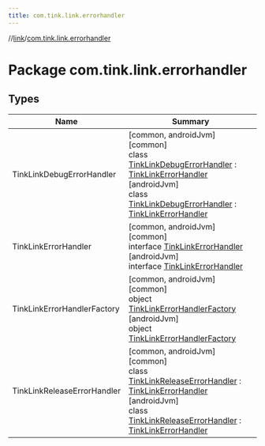 ```yaml
---
title: com.tink.link.errorhandler
---
```

//[link](../../index.html)/[com.tink.link.errorhandler](index.html)



# Package com.tink.link.errorhandler



## Types


| Name | Summary |
|---|---|
| TinkLinkDebugErrorHandler | [common, androidJvm]<br>[common]<br>class [TinkLinkDebugErrorHandler]([common]-tink-link-debug-error-handler/index.html) : [TinkLinkErrorHandler]([common]-tink-link-error-handler/index.html)<br>[androidJvm]<br>class [TinkLinkDebugErrorHandler]([android-jvm]-tink-link-debug-error-handler/index.html) : [TinkLinkErrorHandler]([android-jvm]-tink-link-error-handler/index.html) |
| TinkLinkErrorHandler | [common, androidJvm]<br>[common]<br>interface [TinkLinkErrorHandler]([common]-tink-link-error-handler/index.html)<br>[androidJvm]<br>interface [TinkLinkErrorHandler]([android-jvm]-tink-link-error-handler/index.html) |
| TinkLinkErrorHandlerFactory | [common, androidJvm]<br>[common]<br>object [TinkLinkErrorHandlerFactory]([common]-tink-link-error-handler-factory/index.html)<br>[androidJvm]<br>object [TinkLinkErrorHandlerFactory]([android-jvm]-tink-link-error-handler-factory/index.html) |
| TinkLinkReleaseErrorHandler | [common, androidJvm]<br>[common]<br>class [TinkLinkReleaseErrorHandler]([common]-tink-link-release-error-handler/index.html) : [TinkLinkErrorHandler]([common]-tink-link-error-handler/index.html)<br>[androidJvm]<br>class [TinkLinkReleaseErrorHandler]([android-jvm]-tink-link-release-error-handler/index.html) : [TinkLinkErrorHandler]([android-jvm]-tink-link-error-handler/index.html) |

